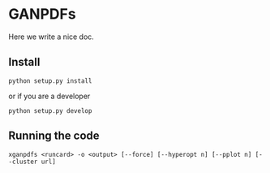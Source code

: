 # GANPDFs

Here we write a nice doc.

## Install

```
python setup.py install
```

or if you are a developer

```
python setup.py develop
```

## Running the code

```
xganpdfs <runcard> -o <output> [--force] [--hyperopt n] [--pplot n] [--cluster url]
```
